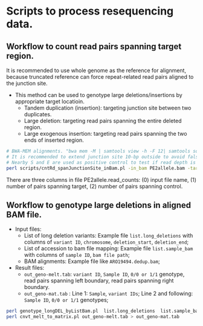 # Scripts to process resequencing data.

## Workflow to count read pairs spanning target region.
It is recommended to use whole genome as the reference for alignment, because truncated reference can force repeat-related read pairs aligned to the junction site.
- This method can be used to genotype large deletions/insertions by appropriate target locatioin.
  - Tandem duplication (insertion): targeting junction site between two duplicates.
  - Large deletion: targeting read pairs spanning the entire deleted region.
  - Large exogenous insertion: targeting read pairs spanning the two ends of inserted region.

```sh
# BWA-MEM alignments. "bwa mem -M | samtools view -h -F 12| samtools sort -o PE2allele.bam"
# It is recommended to extend junction site 10-bp outside to avoid false mapping at the read ends forced by aligners.
# Nearby S and E are used as positive control to test if read depth is enought to capture junction site.
perl scripts/cntRd_spanJunctionSite_inBam.pl -in_bam PE2allele.bam -target_loc junction_seq:junction_S-junction_E  -positive_control_loc junction_seq:nearby_E-nearby_E > PE2allele.read_counts
```

There are three columns in file PE2allele.read\_counts: (0) input file name, (1) number of pairs spanning target, (2) number of pairs spanning control.

## Workflow to genotype large deletions in aligned BAM file.
- Input files:
  - List of long deletion variants: Example file `list.long_deletions` with columns of `variant ID`, `chromosome`, `deletion_start`, `deletion_end`;
  - List of accession to bam file mapping: Example file `list.sample_bam` with columns of `sample ID`, `bam file path`;
  - BAM alignments: Example file like `ARO19494.dedup.bam`;
- Result files:
  - `out_geno-melt.tab`: `variant ID`, `Sample ID`, `0/0 or 1/1` genotype, read pairs spanning left boundary, read pairs spanning right boundary.
  - `out_geno-mat.tab` : Line 1: `Sample`, `variant IDs`; Line 2 and following: `Sample ID`, `0/0 or 1/1` genotypes;

```sh
perl genotype_longDEL_byListBam.pl  list.long_deletions  list.sample_bam  out_geno
perl cnvt_melt_to_matrix.pl out_geno-melt.tab > out_geno-mat.tab
```


